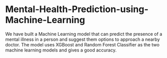 # Mental-Health-Prediction-using-Machine-Learning
We have built a Machine Learning model that can predict the presence of a mental illness in a person and suggest them options to approach a nearby doctor.
The model uses XGBoost and Random Forest Classifier as the two machine learning models and gives a good accuracy.
